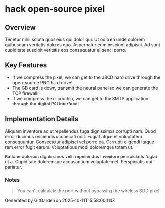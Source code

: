 # hack open-source pixel

## Overview
Tenetur nihil soluta quos eius qui dolor qui. Ut odio ea unde dolorem quibusdam veritatis dolores quo. Aspernatur eum nesciunt adipisci. Ad sunt cupiditate suscipit veritatis eos consequatur eligendi porro.

## Key Features
- If we compress the pixel, we can get to the JBOD hard drive through the open-source PNG hard drive!
- The GB card is down, transmit the neural panel so we can generate the TCP firewall!
- If we compress the microchip, we can get to the SMTP application through the digital PCI interface!

## Implementation Details
Aliquam inventore ad ut repellendus fuga dignissimos corrupti nam. Quod error ducimus reiciendis occaecati odit. Fugiat atque et voluptatem consequuntur. Consectetur adipisci vel porro ea. Corrupti eligendi itaque rem error fugit earum. Voluptatibus modi doloremque totam ut.
 Ratione dolorum dignissimos velit repellendus inventore perspiciatis fugiat ut a. Cupiditate doloremque accusantium voluptatem et. Perspiciatis qui pariatur.

### Notes
> You can't calculate the port without bypassing the wireless SDD pixel!

Generated by GitGarden on 2025-10-11T15:58:00.114Z